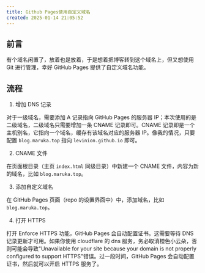 ```yaml
---
title: Github Pages使用自定义域名
created: 2025-01-14 21:05:52
---
```

## 前言

有个域名闲置了，放着也是放着，于是想着把博客转到这个域名上，但又想使用 Git 进行管理，幸好 GitHub Pages 提供了自定义域名功能。

## 流程

1. 增加 DNS 记录

对于一级域名，需要添加 A 记录指向 GitHub Pages 的服务器 IP；本次使用的是二级域名，二级域名只需要增加一条 CNAME 记录即可。CNAME 记录即是一个主机别名，它指向一个域名，缓存有该域名对应的服务器 IP。像我的情况，只要配置 `blog.maruka.top` 指向 `levinion.github.io` 即可。

2. CNAME 文件

在页面根目录（主页 `index.html` 同级目录）中新建一个 CNAME 文件，内容为新的域名，比如 `blog.maruka.top`。

3. 添加自定义域名

在 GitHub Pages 页面（repo 的设置界面中）中，添加域名，比如 `blog.maruka.top`。

4. 打开 HTTPS

打开 Enforce HTTPS 功能，GitHub Pages 会自动配置证书。这需要等待 DNS 记录更新才可用。如果你使用 cloudflare 的 dns 服务，务必取消橙色小云朵，否则可能会导致"Unavailable for your site because your domain is not properly configured to support HTTPS"错误。过一段时间，GitHub Pages 会自动配置证书，然后就可以开启 HTTPS 服务了。
